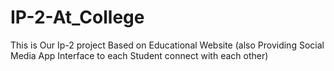 # IP-2-At_College
This is Our Ip-2 project Based on Educational Website (also Providing Social Media App Interface to each Student connect with each other)
